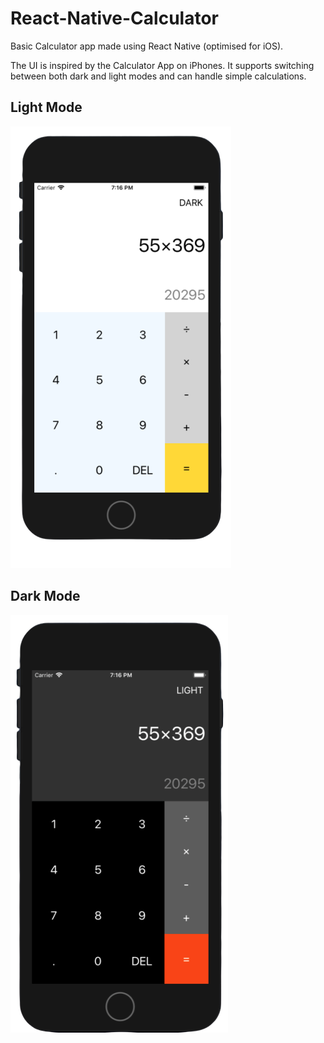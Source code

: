 # React-Native-Calculator
Basic Calculator app made using React Native (optimised for iOS).

The UI is inspired by the Calculator App on iPhones. It supports switching between both dark and light modes and can handle simple calculations.

## Light Mode

<img src="lightmode-removebg-preview.png"/>

## Dark Mode

<img src="darkmode-removebg-preview.png"/>
